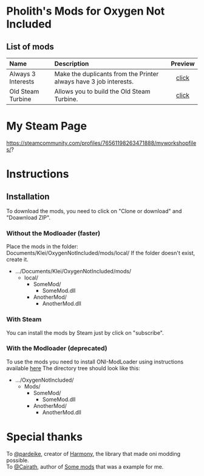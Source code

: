 # Pholith's Mods for Oxygen Not Included

## List of mods
| **Name**                            | **Description**                                                                                                                                                                                                                                                                      | **Preview**                                           |
| :---------------------------------- | :------------------------------------------------------------------------------------------------------------------------------------------------------------------------------------------------------------------------------------------------------------------------------------| :-------:									         |
| Always 3 Interests                  | Make the duplicants from the Printer always have 3 job interests.                                                                                                                                                                                                                    |  [click](/src/Always3Interests/Preview/Preview.md)    |
| Old Steam Turbine                   | Allows you to build the Old Steam Turbine.                                                                                                                                                                                                                                           |  [click](/src/OldSteamTurbine/Preview/Preview.md)     |
# My Steam Page
https://steamcommunity.com/profiles/76561198263471888/myworkshopfiles/?

# Instructions
## Installation
To download the mods, you need to click on "Clone or download" and "Doawnload ZIP".

### Without the Modloader (faster)
Place the mods in the folder: Documents/Klei/OxygenNotIncluded/mods/local/
If the folder doesn't exist, create it.
* .../Documents/Klei/OxygenNotIncluded/mods/
  * local/
    * SomeMod/
      * SomeMod.dll
    * AnotherMod/
      * AnotherMod.dll

### With Steam
You can install the mods by Steam just by click on "subscribe".

### With the Modloader (deprecated)
To use the mods you need to install ONI-ModLoader using instructions available [here](https://github.com/javisar/ONI-Modloader#installation)
The directory tree should look like this:
* .../OxygenNotIncluded/
  * Mods/
    * SomeMod/
      * SomeMod.dll
    * AnotherMod/
      * AnotherMod.dll


# Special thanks
To [@pardeike](https://github.com/pardeike), creator of [Harmony](https://github.com/pardeike/Harmony), the library that made oni modding possible.  
To [@Cairath](https://github.com/Cairath), author of [Some mods](https://github.com/Cairath/ONI-Mods) that was a example for me.
